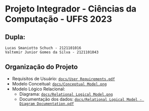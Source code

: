 # Projeto Integrador  - Ciências da Computação - UFFS 2023
## Dupla:
`Lucas Smaniotto Schuch - 2121101016` <br>
`Valtemir Junior Gomes da Silva - 2121101043`

## Organização do Projeto
- Requisitos de Usuário: [`docs/User Requirements.pdf`](https://github.com/ValtemirJr/ProjetoIntegrador/blob/main/docs/User%20Requirements.pdf)
- Modelo Conceitual: [`docs/Conceptual Model.png`](https://github.com/ValtemirJr/ProjetoIntegrador/blob/main/docs/Conceptual%20Model.png)
- Modelo Lógico Relacional:
  - Diagrama: [`docs/Relational Logical Model.png`](https://github.com/ValtemirJr/ProjetoIntegrador/blob/main/docs/Relational%20Logical%20Model.png)
  - Documentação dos dados: [`docs/Relational Logical Model - Diagram Documentation.pdf`](https://github.com/ValtemirJr/ProjetoIntegrador/blob/main/docs/Relational%20Logical%20ModelDiagram%20Documentation.pdf)
